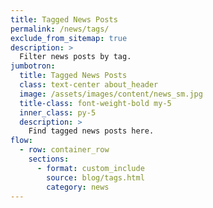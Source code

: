 ```yaml
---
title: Tagged News Posts
permalink: /news/tags/
exclude_from_sitemap: true
description: >
  Filter news posts by tag.
jumbotron:
  title: Tagged News Posts
  class: text-center about_header
  image: /assets/images/content/news_sm.jpg
  title-class: font-weight-bold my-5
  inner_class: py-5
  description: >
    Find tagged news posts here.
flow:
  - row: container_row
    sections:
      - format: custom_include
        source: blog/tags.html
        category: news
---
```

